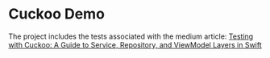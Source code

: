 # Cuckoo Demo

The project includes the tests associated with the medium article: [Testing with Cuckoo: A Guide to Service, Repository, and ViewModel Layers in Swift](https://medium.com/@jonathan.unsworth/testing-with-cuckoo-a-guide-to-service-repository-and-viewmodel-layers-in-swift-35b9861f39d5)
